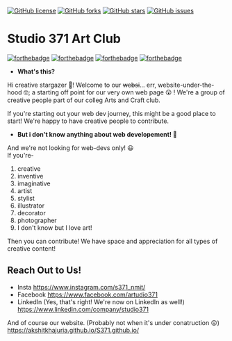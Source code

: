 [![GitHub license](https://img.shields.io/github/license/AkshitKhajuria/S371.github.io)](https://github.com/AkshitKhajuria/S371.github.io/blob/master/LICENSE)
[![GitHub forks](https://img.shields.io/github/forks/AkshitKhajuria/S371.github.io)](https://github.com/AkshitKhajuria/S371.github.io/network)
[![GitHub stars](https://img.shields.io/github/stars/AkshitKhajuria/S371.github.io?color=green)](https://github.com/AkshitKhajuria/S371.github.io/stargazers)
[![GitHub issues](https://img.shields.io/github/issues/AkshitKhajuria/S371.github.io?color=yellow)](https://github.com/AkshitKhajuria/S371.github.io/issues)  

# Studio 371 Art Club 
[![forthebadge](https://forthebadge.com/images/badges/built-by-codebabes.svg)](https://forthebadge.com)  [![forthebadge](https://forthebadge.com/images/badges/built-with-swag.svg)](https://forthebadge.com)  [![forthebadge](https://forthebadge.com/images/badges/built-with-love.svg)](https://forthebadge.com)  [![forthebadge](https://forthebadge.com/images/badges/winter-is-coming.svg)](https://forthebadge.com)  

* **What's this?**<br>

Hi creative stargazer :star_struck:! Welcome to our ~~websi~~... err, website-under-the-hood :nerd_face:; a starting off point for our very own web page :astonished: ! We're a group of creative people part of our colleg Arts and Craft club. 

If you're starting out your web dev journey, this might be a good place to start! We're happy to have creative people to contribute.

* **But i don't know anything about web developement! :pleading_face:**<br>

And we're not looking for web-devs only! :smiley:  
If you're-
1. creative
2. inventive
3. imaginative
4. artist
5. stylist
6. illustrator
7. decorator
8. photographer
9. I don't know but I love art!  

Then you can contribute! We have space and appreciation for all types of creative content!


## Reach Out to Us!
- Insta  https://www.instagram.com/s371_nmit/
- Facebook  https://www.facebook.com/artudio371
- LinkedIn (Yes, that's right! We're now on LinkedIn as well!)  https://www.linkedin.com/company/studio371  

And of course our website. (Probably not when it's under conatruction :stuck_out_tongue_closed_eyes:)  https://akshitkhajuria.github.io/S371.github.io/
